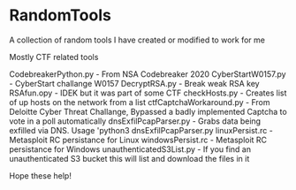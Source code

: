 # RandomTools
A collection of random tools I have created or modified to work for me

Mostly CTF related tools

CodebreakerPython.py - From NSA Codebreaker 2020
CyberStartW0157.py - CyberStart challange W0157
DecryptRSA.py - Break weak RSA key
RSAfun.opy - IDEK but it was part of some CTF
checkHosts.py - Creates list of up hosts on the network from a list
ctfCaptchaWorkaround.py - From Deloitte Cyber Threat Challange, Bypassed a badly implemented Captcha to vote in a poll automatically
dnsExfilPcapParser.py - Grabs data being exfilled via DNS. Usage 'python3 dnsExfilPcapParser.py <pcap> <domain to filter>
linuxPersist.rc - Metasploit RC persistance for Linux
windowsPersist.rc - Metasploit RC persistance for Windows
unauthenticatedS3List.py - If you find an unauthenticated S3 bucket this will list and download the files in it
  
Hope these help!
